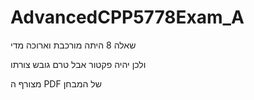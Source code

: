# AdvancedCPP5778Exam_A
שאלה 8 היתה מורכבת וארוכה מדי

ולכן יהיה פקטור אבל טרם גובש צורתו

מצורף ה PDF של המבחן
